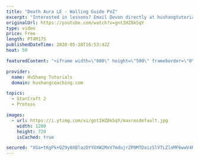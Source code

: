 ```yaml
---
title: "Death Aura LE - Walling Guide PvZ"
excerpt: "Interested in lessons? Email Devon directly at hushangtutorials@outlook.com ------------------------------------------------------------------------------------------------------- Want to support HuShang Tutorials directly? Patreon is a website where you can contribute a monthly donation that will help"
originalUrl: https://youtube.com/watch?v=gntIHZ8kSqY
type: video
price: Free
length: PT4M17S
publishedDateTime: 2020-05-28T16:53:42Z
heat: 50

featuredContent: "<iframe width=\"800\" height=\"500\" frameborder=\"0\" src=\"https://www.youtube.com/embed/gntIHZ8kSqY\" allow=\"accelerometer; autoplay; encrypted-media; gyroscope; picture-in-picture\" allowfullscreen></iframe>"

provider:
  name: HuShang Tutorials
  domain: hushangcoaching.com

topics:
  - StarCraft 2
  - Protoss

images:
  - url: https://i.ytimg.com/vi/gntIHZ8kSqY/maxresdefault.jpg
    width: 1280
    height: 720
    isCached: true

secured: "XGa+tKgPk+QZ9y0XBlazDYYOXW2MxV7mdujrZP0MTDaizSlVTLZloMF6wwV4h25wKroDss49ZpLOGnFJAnwz/Z72kUhTpdrmLh3GfnQ6oBbs/vXwRUJum549nfFDF0i6L6WNAy7cOz1MK9E5VzjJ49x+c4wje+nlVJ2O9ebEC5rcEcebLv87wh/0xd9bct9gn+U6TK/uAf9kXWG3lVsjjcNggeU7P9hw46hJ8Zzve7qGeingISFg1ni/cn04W23zW4ZWlc1Yq6PBKlLSGYDv4Q7UZObYr+B12eVGMZQDWphqD4L1gbvcCEZ5OdlEvJdg2W0rdCSZ+Dpjr91mWhZE1BRlFRUFHq4m+tniDnj8eACrNDhVmSUQtRI0oz2eTGx3iEaatkjpgZnEWaqp+DFIz/yFk7kMGD915H1Wga+3jVA=;6m7vNqRBxJpoqIoK49sjNw=="
---
```



